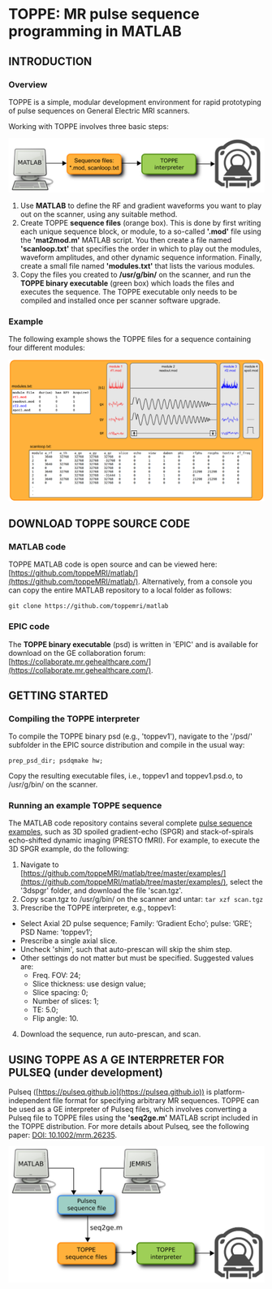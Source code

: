 # TOPPE: MR pulse sequence programming in MATLAB


## INTRODUCTION

### Overview

TOPPE is a simple, modular development environment for rapid prototyping of pulse sequences on General Electric MRI scanners.

Working with TOPPE involves three basic steps:

![TOPPE workflow](/figs/workflow.png)

1. Use **MATLAB** to define the RF and gradient waveforms you want to play out on the scanner, using any suitable method.
1. Create TOPPE **sequence files** (orange box). This is done by first writing each unique sequence block, or module, to a so-called **'.mod'** file using the **'mat2mod.m'** MATLAB script. 
You then create a file named **'scanloop.txt'** that specifies the order in which to play out the modules, waveform amplitudes, and other dynamic sequence information. 
Finally, create a small file named **'modules.txt'** that lists the various modules.
1. Copy the files you created to **/usr/g/bin/** on the scanner, and run the **TOPPE binary executable** (green box) which loads the files and executes the sequence.
The TOPPE executable only needs to be compiled and installed once per scanner software upgrade.


### Example 

The following example shows the TOPPE files for a sequence containing four different modules:

![TOPPE files](/figs/files.png)



## DOWNLOAD TOPPE SOURCE CODE



### MATLAB code

TOPPE MATLAB code is open source and can be viewed here: [https://github.com/toppeMRI/matlab/](https://github.com/toppeMRI/matlab/).
Alternatively, from a console you can copy the entire MATLAB repository to a local folder as follows:

```
git clone https://github.com/toppemri/matlab
```


### EPIC code

The **TOPPE binary executable** (psd) is written in 'EPIC' and is available for download on the GE collaboration forum: [https://collaborate.mr.gehealthcare.com/](https://collaborate.mr.gehealthcare.com/).



## GETTING STARTED


### Compiling the TOPPE interpreter

To compile the TOPPE binary psd (e.g., 'toppev1'), navigate to the '/psd/' subfolder in the EPIC source distribution and compile in the usual way:
```
prep_psd_dir; psdqmake hw;
```
Copy the resulting executable files, i.e., toppev1 and toppev1.psd.o, to /usr/g/bin/ on the scanner.


### Running an example TOPPE sequence

The MATLAB code repository contains several complete [pulse sequence examples](https://github.com/toppeMRI/matlab/tree/master/examples/), such as 3D spoiled gradient-echo (SPGR) and stack-of-spirals echo-shifted dynamic imaging (PRESTO fMRI).
For example, to execute the 3D SPGR example, do the following:

1. Navigate to [https://github.com/toppeMRI/matlab/tree/master/examples/](https://github.com/toppeMRI/matlab/tree/master/examples/), select the '3dspgr' folder, and download the file 'scan.tgz'.
2. Copy scan.tgz to /usr/g/bin/ on the scanner and untar: ```tar xzf scan.tgz```
3. Prescribe the TOPPE interpreter, e.g., toppev1:
  + Select Axial 2D pulse sequence; Family: ’Gradient Echo’; pulse: ’GRE’; PSD Name: ’toppev1’;
  + Prescribe a single axial slice.
  + Uncheck 'shim', such that auto-prescan will skip the shim step.
  + Other settings do not matter but must be specified. Suggested values are:
    + Freq. FOV: 24;
    + Slice thickness: use design value;
    + Slice spacing: 0;
    + Number of slices: 1;
    + TE: 5.0;
    + Flip angle: 10.
4. Download the sequence, run auto-prescan, and scan.

<dl>
<!-- Additional details and instructions are provided in the [TOPPE user guide](TOPPE_Guide.pdf). -->
</dl>



## USING TOPPE AS A GE INTERPRETER FOR PULSEQ (under development)

Pulseq ([https://pulseq.github.io](https://pulseq.github.io)) is platform-independent file format for specifying arbitrary MR sequences.
TOPPE can be used as a GE interpreter of Pulseq files, which involves converting a Pulseq file to TOPPE files using the **'seq2ge.m'** MATLAB script included in the TOPPE distribution.
For more details about Pulseq, see the following paper: [DOI: 10.1002/mrm.26235](http://onlinelibrary.wiley.com/doi/10.1002/mrm.26235/abstract).

![TOPPE files](/figs/pulseq.png)


